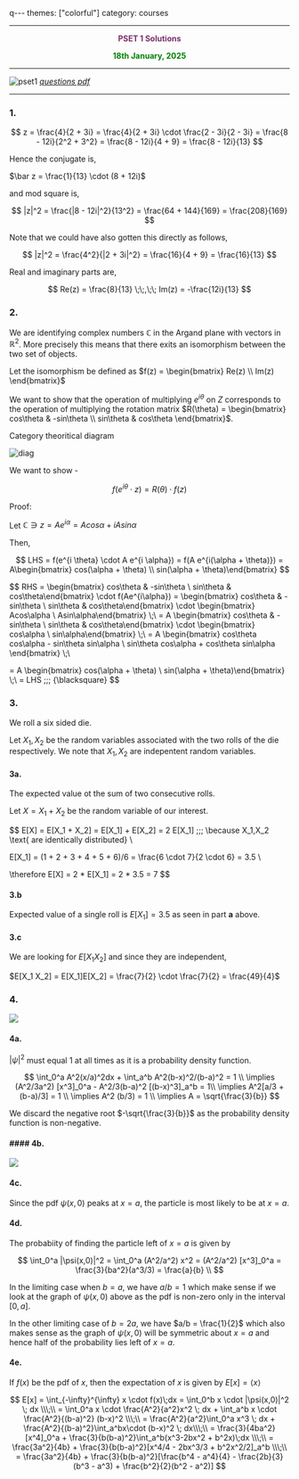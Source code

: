 q---
themes: ["colorful"]
category: courses

---

<p style="text-align:center; color:#7A306C"> <b>PSET 1 Solutions</b> </p>

<p style='text-align:center;color:green'><b> 
18th January, 2025
</b></p>

---

![pset1](pset1.png)
*[questions pdf](pset1.pdf)*

---

### 1.

$$
z = \frac{4}{2 + 3i}
  = \frac{4}{2 + 3i} \cdot \frac{2 - 3i}{2 - 3i}
  = \frac{8 - 12i}{2^2 + 3^2} = \frac{8 - 12i}{4 + 9}
  = \frac{8 - 12i}{13}
$$

Hence the conjugate is,

$\bar z = \frac{1}{13} \cdot (8 + 12i)$

and mod square is,

$$
|z|^2 = \frac{|8 - 12i|^2}{13^2} = \frac{64 + 144}{169} = \frac{208}{169} 
$$

Note that we could have also gotten this directly as follows,

$$
|z|^2 = \frac{4^2}{|2 + 3i|^2} = \frac{16}{4 + 9} = \frac{16}{13}
$$

Real and imaginary parts are, 

$$
Re(z) = \frac{8}{13} \;\;,\;\; Im(z) = -\frac{12i}{13}
$$

### 2.

We are identifying  complex numbers $\mathbb{C}$ in the Argand plane with vectors in $\mathbb{R}^2$. More precisely this means that there exits an isomorphism between the two set of objects. 

Let the isomorphism be defined as $f(z) = \begin{bmatrix} Re(z) \\ Im(z) \end{bmatrix}$

We want to show that the operation of multiplying $e^{i\theta}$ on $Z$ corresponds to the operation of multiplying the rotation matrix $R(\theta) = \begin{bmatrix} cos\theta & -sin\theta \\ sin\theta & cos\theta \end{bmatrix}$.

Category theoritical  diagram

![diag](category_diag.jpg)

We want to show - 

$$
f(e^{i \theta} \cdot z) = R(\theta) \cdot f(z)
$$

Proof:

Let $\mathbb{C} \ni z = Ae^{i \alpha} = Acos\alpha + iAsin\alpha$

Then,

$$
LHS = f(e^{i \theta} \cdot A e^{i \alpha}) = f(A e^{i(\alpha + \theta)}) 
= A\begin{bmatrix} cos(\alpha + \theta) \\ sin(\alpha + \theta)\end{bmatrix}
$$

$$
RHS 
= \begin{bmatrix} cos\theta & -sin\theta \\ sin\theta & cos\theta\end{bmatrix} \cdot
f(Ae^{i\alpha})
= \begin{bmatrix} cos\theta & -sin\theta \\ sin\theta & cos\theta\end{bmatrix} \cdot
\begin{bmatrix} Acos\alpha \\ Asin\alpha\end{bmatrix} \\\;\\
= A \begin{bmatrix} cos\theta & -sin\theta \\ sin\theta & cos\theta\end{bmatrix} \cdot
\begin{bmatrix} cos\alpha \\ sin\alpha\end{bmatrix} \\\;\\
= A \begin{bmatrix} cos\theta cos\alpha - sin\theta sin\alpha \\
 sin\theta cos\alpha + cos\theta sin\alpha \end{bmatrix} \\\;\\

= A \begin{bmatrix} cos(\alpha + \theta) \\ sin(\alpha + \theta)\end{bmatrix} \\\;\\
= LHS \;\;\; {\blacksquare}
$$

### 3.

We roll a six sided die. 

Let $X_1, X_2$ be the random variables associated with the two rolls of the die respectively. We note that $X_1,X_2$ are indepentent random variables.

#### 3a.

The expected value ot the sum of two consecutive rolls.

Let $X = X_1 + X_2$ be the random variable of our interest. 

$$
E[X] = E[X_1 + X_2] = E[X_1] + E[X_2] = 2 E[X_1] \;\;\; \because X_1,X_2 \text{ are identically distributed} \\

E[X_1] = (1 + 2 + 3 + 4 + 5 + 6)/6 = \frac{6 \cdot 7}{2 \cdot 6} = 3.5 \\

\therefore E[X] = 2 * E[X_1] = 2 * 3.5 = 7
$$

#### 3.b

Expected value of a single roll is $E[X_1] = 3.5$ as seen in part **a** above.

#### 3.c

We are looking for $E[X_1X_2]$ and since they are independent, 

$E[X_1 X_2] = E[X_1]E[X_2] = \frac{7}{2} \cdot \frac{7}{2} = \frac{49}{4}$

### 4.

![](q4.png)

#### 4a.

$|\psi|^2$ must equal $1$ at all times as it is a probability density function.

$$
\int_0^a A^2(x/a)^2dx + \int_a^b A^2(b-x)^2/(b-a)^2 = 1 \\
\implies (A^2/3a^2) [x^3]_0^a - A^2/3(b-a)^2 [(b-x)^3]_a^b = 1\\
\implies A^2[a/3 + (b-a)/3] = 1 \\
\implies A^2 (b/3) = 1 \\
\implies A = \sqrt{\frac{3}{b}}
$$

We discard the negative root $-\sqrt{\frac{3}{b}}$ as the probability density function is non-negative.

#### #### 4b.

![](q4b.jpg)

#### 4c.

Since the pdf $\psi(x,0)$ peaks at $x=a$, the particle is most likely to be at $x=a$.

#### 4d.

The probabiity of finding the particle left of $x=a$ is given by 

$$
\int_0^a |\psi(x,0)|^2 = \int_0^a (A^2/a^2) x^2 = (A^2/a^2) [x^3]_0^a 
= \frac{3}{ba^2}(a^3/3) = \frac{a}{b} \\
$$

In the limiting case when $b=a$, we have $a/b = 1$ which make sense if we look at the graph of $\psi(x,0)$ above as the pdf is non-zero only in the interval $[0,a]$.

In the other limiting case of $b = 2a$, we have $a/b = \frac{1}{2}$ which also makes sense as the graph of $\psi(x,0)$ will be symmetric about $x=a$ and hence half of the probability lies left of $x=a$.

#### 4e.

If  $f(x)$ be the pdf of $x$, then the expectation of $x$ is given by $E[x] = \langle x \rangle$

$$
E[x] = \int_{-\infty}^{\infty} x \cdot f(x)\;dx = \int_0^b x \cdot |\psi(x,0)|^2 \; dx \\\;\\
= \int_0^a x \cdot \frac{A^2}{a^2}x^2 \; dx + \int_a^b x \cdot \frac{A^2}{(b-a)^2} (b-x)^2 \\\;\\
= \frac{A^2}{a^2}\int_0^a x^3 \; dx + \frac{A^2}{(b-a)^2}\int_a^bx\cdot (b-x)^2 \; dx\\\;\\
= \frac{3}{4ba^2}[x^4]_0^a + \frac{3}{b(b-a)^2}\int_a^b(x^3-2bx^2 + b^2x)\;dx \\\;\\
= \frac{3a^2}{4b} + \frac{3}{b(b-a)^2}[x^4/4 - 2bx^3/3 + b^2x^2/2]_a^b \\\;\\
= \frac{3a^2}{4b} + \frac{3}{b(b-a)^2}[\frac{b^4 - a^4}{4} - \frac{2b}{3}(b^3 - a^3) + \frac{b^2}{2}(b^2 - a^2)]
$$

